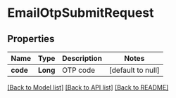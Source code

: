 # EmailOtpSubmitRequest
## Properties

| Name | Type | Description | Notes |
|------------ | ------------- | ------------- | -------------|
| **code** | **Long** | OTP code | [default to null] |

[[Back to Model list]](../README.md#documentation-for-models) [[Back to API list]](../README.md#documentation-for-api-endpoints) [[Back to README]](../README.md)

